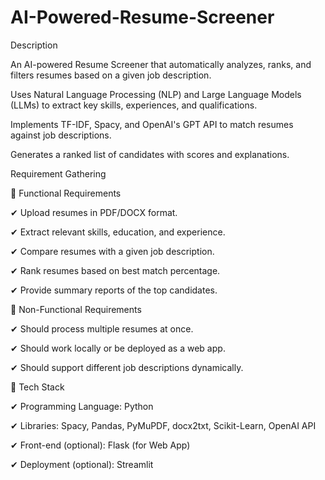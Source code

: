 # AI-Powered-Resume-Screener

Description

An AI-powered Resume Screener that automatically analyzes, ranks, and filters resumes based on a given job description.

Uses Natural Language Processing (NLP) and Large Language Models (LLMs) to extract key skills, experiences, and qualifications.

Implements TF-IDF, Spacy, and OpenAI's GPT API to match resumes against job descriptions.

Generates a ranked list of candidates with scores and explanations.

Requirement Gathering

🔹 Functional Requirements


✔ Upload resumes in PDF/DOCX format.

✔ Extract relevant skills, education, and experience.

✔ Compare resumes with a given job description.

✔ Rank resumes based on best match percentage.

✔ Provide summary reports of the top candidates.

🔹 Non-Functional Requirements


✔ Should process multiple resumes at once.

✔ Should work locally or be deployed as a web app.

✔ Should support different job descriptions dynamically.

🔹 Tech Stack



✔ Programming Language: Python

✔ Libraries: Spacy, Pandas, PyMuPDF, docx2txt, Scikit-Learn, OpenAI API

✔ Front-end (optional): Flask (for Web App)

✔ Deployment (optional): Streamlit


